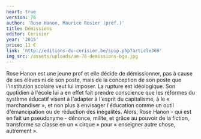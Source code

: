 ```yaml
---
heart: true
version: 76
author: 'Rose Hanon, Maurice Rosier (préf.)'
title: Démissions
editor: Cerisier
year: '2015'
price: 11 €
link: 'http://editions-du-cerisier.be/spip.php?article369'
img_src: /assets/uploads/am-76-demissions-bgo.jpg
---
```

Rose Hanon est une jeune prof et elle décide de démissionner, pas à cause de ses élèves ni de son poste, mais de la conception de son poste que l'institution scolaire veut lui imposer. La rupture est idéologique. Son quotidien à l'école lui a en effet fait prendre conscience que les réformes du système éducatif visent à l'adapter à l'esprit du capitalisme, à le « marchandiser », et non plus à envisager l'éducation comme un outil d'émancipation ou de réduction des inégalités. Alors, Rose Hanon - qui est en fait un pseudonyme - dénonce, milite, et grâce au pouvoir de la fiction, transforme sa classe en un « cirque » pour « enseigner autre chose, autrement ».
